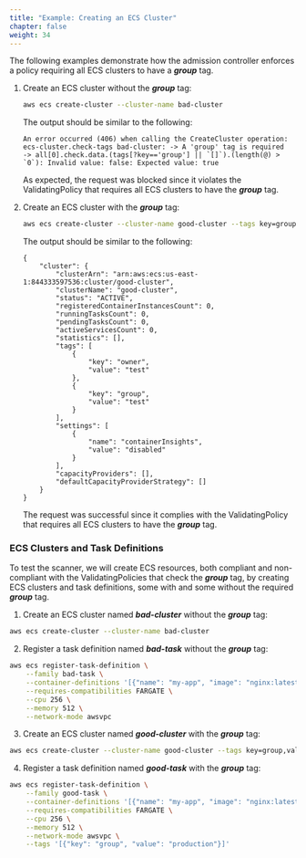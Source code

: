 ```yaml
---
title: "Example: Creating an ECS Cluster"
chapter: false
weight: 34
---
```


The following examples demonstrate how the admission controller enforces a policy requiring all ECS clusters to have a ***group*** tag.

1. Create an ECS cluster without the ***group*** tag:

    ```bash
    aws ecs create-cluster --cluster-name bad-cluster
    ```

    The output should be similar to the following:

    ```
    An error occurred (406) when calling the CreateCluster operation: ecs-cluster.check-tags bad-cluster: -> A 'group' tag is required
    -> all[0].check.data.(tags[?key=='group'] || `[]`).(length(@) > `0`): Invalid value: false: Expected value: true
    ```

    As expected, the request was blocked since it violates the ValidatingPolicy that requires all ECS clusters to have the ***group*** tag.

2. Create an ECS cluster with the ***group*** tag:

    ```bash
    aws ecs create-cluster --cluster-name good-cluster --tags key=group,value=test key=owner,value=test
    ```

    The output should be similar to the following:

    ```
    {
        "cluster": {
            "clusterArn": "arn:aws:ecs:us-east-1:844333597536:cluster/good-cluster",
            "clusterName": "good-cluster",
            "status": "ACTIVE",
            "registeredContainerInstancesCount": 0,
            "runningTasksCount": 0,
            "pendingTasksCount": 0,
            "activeServicesCount": 0,
            "statistics": [],
            "tags": [
                {
                    "key": "owner",
                    "value": "test"
                },
                {
                    "key": "group",
                    "value": "test"
                }
            ],
            "settings": [
                {
                    "name": "containerInsights",
                    "value": "disabled"
                }
            ],
            "capacityProviders": [],
            "defaultCapacityProviderStrategy": []
        }
    }
    ```

    The request was successful since it complies with the ValidatingPolicy that requires all ECS clusters to have the ***group*** tag.

### ECS Clusters and Task Definitions

To test the scanner, we will create ECS resources, both compliant and non-compliant with the ValidatingPolicies that check the ***group*** tag, by creating ECS clusters and task definitions, some with and some without the required ***group*** tag.

1. Create an ECS cluster named ***bad-cluster*** without the ***group*** tag:
```bash
aws ecs create-cluster --cluster-name bad-cluster
```

2. Register a task definition named ***bad-task*** without the ***group*** tag:
```bash
aws ecs register-task-definition \
    --family bad-task \
    --container-definitions '[{"name": "my-app", "image": "nginx:latest", "essential": true, "portMappings": [{"containerPort": 80, "hostPort": 80}]}]' \
    --requires-compatibilities FARGATE \
    --cpu 256 \
    --memory 512 \
    --network-mode awsvpc
```

3. Create an ECS cluster named ***good-cluster*** with the ***group*** tag:
```bash
aws ecs create-cluster --cluster-name good-cluster --tags key=group,value=development
```

4. Register a task definition named ***good-task*** with the ***group*** tag:
```bash
aws ecs register-task-definition \
    --family good-task \
    --container-definitions '[{"name": "my-app", "image": "nginx:latest", "essential": true, "portMappings": [{"containerPort": 80, "hostPort": 80}]}]' \
    --requires-compatibilities FARGATE \
    --cpu 256 \
    --memory 512 \
    --network-mode awsvpc \
    --tags '[{"key": "group", "value": "production"}]'
```

